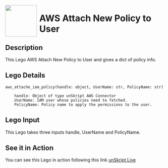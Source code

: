 [<img align="left" src="https://unskript.com/assets/favicon.png" width="100" height="100" style="padding-right: 5px">](https://unskript.com/assets/favicon.png) 
<h1>AWS Attach New Policy to User </h1>

## Description
This Lego AWS Attach New Policy to User and gives a dict of policy info.


## Lego Details

    aws_attache_iam_policy(handle: object, UserName: str, PolicyName: str)

        handle: Object of type unSkript AWS Connector
        UserName: IAM user whose policies need to fetched.
        PolicyName: Policy name to apply the permissions to the user.

## Lego Input
This Lego takes three inputs handle, UserName and PolicyName. 


## See it in Action

You can see this Lego in action following this link [unSkript Live](https://unskript.com)